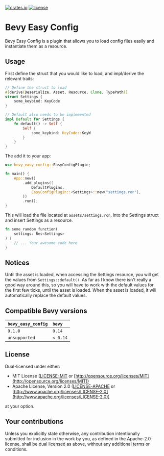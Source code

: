 [![crates.io](https://img.shields.io/crates/v/bevy_easy_config.svg)](https://crates.io/crates/bevy_easy_config)
[![license](https://img.shields.io/crates/l/bevy_easy_config)](https://github.com/Pnoenix/bevy_easy_config#license)


# Bevy Easy Config
Bevy Easy Config is a plugin that allows you to load config files easily and instantiate them as a resource.

## Usage
First define the struct that you would like to load, and impl/derive the relevant traits:
```rust
// Define the struct to load
#[derive(Deserialize, Asset, Resource, Clone, TypePath)]
struct Settings {
    some_keybind: KeyCode
}

// Default also needs to be implemented
impl Default for Settings {
    fn default() -> Self {
        Self {
            some_keybind: KeyCode::KeyW
        }
    }
}

```
The add it to your app:
```rust
use bevy_easy_config::EasyConfigPlugin;

fn main() {
    App::new()
        .add_plugins((
            DefaultPlugins,
            EasyConfigPlugin::<Settings>::new("settings.ron"),
        ))
        .run();
}
```
This will load the file located at `assets/settings.ron`, into the Settings struct and insert Settings as a resource.

```rust
fn some_random_function(
    settings: Res<Settings>
) {
    // ... Your awesome code here
}
```

## Notices
Until the asset is loaded, when accessing the Settings resource, you will get the values from `Settings::default()`.
As far as I know there isn't really a good way around this, so you will have to work with the default values for the
first few ticks, until the asset is loaded. When the asset is loaded, it will automatically replace the default values.

## Compatible Bevy versions
| `bevy_easy_config`    | `bevy`   |
|:----------------------|:---------|
| `0.1.0`               | `0.14`   |
| `unsupported`         | `< 0.14` |

## License
Dual-licensed under either:

* MIT License ([LICENSE-MIT](LICENSE-MIT) or [http://opensource.org/licenses/MIT](http://opensource.org/licenses/MIT))
* Apache License, Version 2.0 ([LICENSE-APACHE](LICENSE-APACHE) or [http://www.apache.org/licenses/LICENSE-2.0](http://www.apache.org/licenses/LICENSE-2.0))

at your option.

## Your contributions

Unless you explicitly state otherwise, any contribution intentionally submitted for inclusion in the work by you,
as defined in the Apache-2.0 license, shall be dual licensed as above, without any additional terms or conditions.
